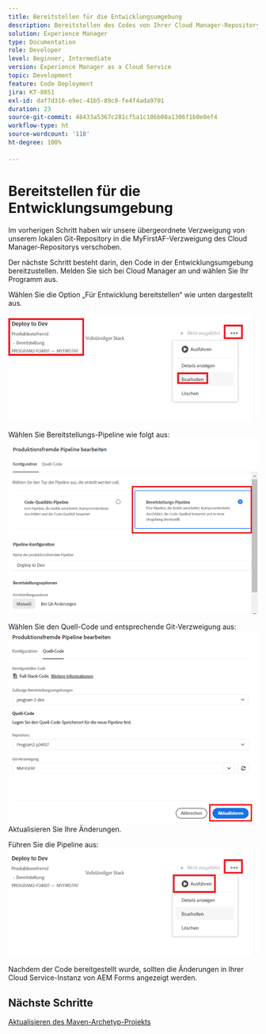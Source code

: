 ```yaml
---
title: Bereitstellen für die Entwicklungsumgebung
description: Bereitstellen des Codes von Ihrer Cloud Manager-Repository-Verzweigung
solution: Experience Manager
type: Documentation
role: Developer
level: Beginner, Intermediate
version: Experience Manager as a Cloud Service
topic: Development
feature: Code Deployment
jira: KT-8851
exl-id: daf7d316-e9ec-41b5-89c8-fe4f4ada9701
duration: 23
source-git-commit: 48433a5367c281cf5a1c106b08a1306f1b0e8ef4
workflow-type: ht
source-wordcount: '118'
ht-degree: 100%

---
```


# Bereitstellen für die Entwicklungsumgebung

Im vorherigen Schritt haben wir unsere übergeordnete Verzweigung von unserem lokalen Git-Repository in die MyFirstAF-Verzweigung des Cloud Manager-Repositorys verschoben.

Der nächste Schritt besteht darin, den Code in der Entwicklungsumgebung bereitzustellen.
Melden Sie sich bei Cloud Manager an und wählen Sie Ihr Programm aus.

Wählen Sie die Option „Für Entwicklung bereitstellen“ wie unten dargestellt aus.


![first-step](assets/deploy-first-step1.png)


Wählen Sie Bereitstellungs-Pipeline wie folgt aus:
![first-step](assets/deploy1.png)

Wählen Sie den Quell-Code und entsprechende Git-Verzweigung aus:
![first-step](assets/deploy2.png)
Aktualisieren Sie Ihre Änderungen.

Führen Sie die Pipeline aus:
![run-pipeline](assets/run-pipeline.png)

Nachdem der Code bereitgestellt wurde, sollten die Änderungen in Ihrer Cloud Service-Instanz von AEM Forms angezeigt werden.

## Nächste Schritte

[Aktualisieren des Maven-Archetyp-Projekts](./updating-project-archetype.md)
